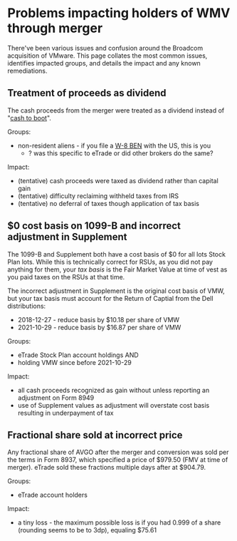# Problems impacting holders of WMV through merger

There've been various issues and confusion around the Broadcom acquisition of VMware. This page collates the most common issues, identifies impacted groups, and details the impact and any known remediations.


## Treatment of proceeds as dividend

The cash proceeds from the merger were treated as a dividend instead of "[cash to boot](https://www.costbasis.com/stkchanges/cashtoboot.html#:~:text=Sometimes%20a%20corporation%20goes%20through,addition%20to%20the%20new%20stock.)".


Groups:
* non-resident aliens - if you file a [W-8 BEN](https://www.irs.gov/forms-pubs/about-form-w-8-ben) with the US, this is you
  * ? was this specific to eTrade or did other brokers do the same?

Impact:
* (tentative) cash proceeds were taxed as dividend rather than capital gain
* (tentative) difficulty reclaiming withheld taxes from IRS
* (tentative) no deferral of taxes though application of tax basis



## $0 cost basis on 1099-B and incorrect adjustment in Supplement

The 1099-B and Supplement both have a cost basis of $0 for all lots Stock Plan lots.
While this is technically correct for RSUs, as you did not pay anything for them, your _tax basis_ is the Fair Market Value at time of vest as you paid taxes on the RSUs at that time.

The incorrect adjustment in Supplement is the original cost basis of VMW, but your tax basis must account for the Return of Captial from the Dell distributions:
* 2018-12-27 - reduce basis by $10.18 per share of VMW
* 2021-10-29 - reduce basis by $16.87 per share of VMW

Groups:
* eTrade Stock Plan account holdings AND
* holding VMW since before 2021-10-29

Impact:
* all cash proceeds recognized as gain without unless reporting an adjustment on Form 8949
* use of Supplement values as adjustment will overstate cost basis resulting in underpayment of tax


## Fractional share sold at incorrect price

Any fractional share of AVGO after the merger and conversion was sold per the terms in Form 8937, which specified a price of $979.50 (FMV at time of merger).
eTrade sold these fractions multiple days after at $904.79.

Groups:
* eTrade account holders

Impact:
* a tiny loss - the maximum possible loss is if you had 0.999 of a share (rounding seems to be to 3dp), equaling $75.61

